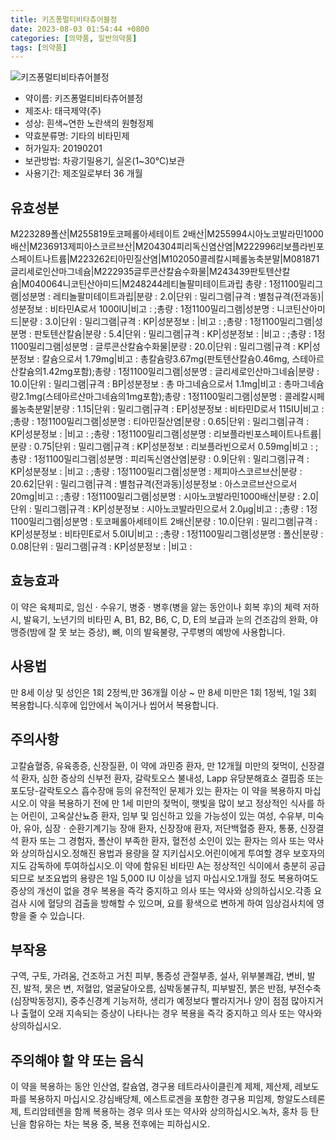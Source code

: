 ```yaml
---
title: 키즈퐁멀티비타츄어블정
date: 2023-08-03 01:54:44 +0800
categories: [의약품, 일반의약품]
tags: [의약품]
---
```

![키즈퐁멀티비타츄어블정](https://nedrug.mfds.go.kr/pbp/cmn/itemImageDownload/1MbDiGFWGU3)

- 약이름: 키즈퐁멀티비타츄어블정
- 제조사: 태극제약(주)
- 성상: 흰색~연한 노란색의 원형정제
- 약효분류명: 기타의 비타민제
- 허가일자: 20190201
- 보관방법: 차광기밀용기, 실온(1~30℃)보관
- 사용기간: 제조일로부터 36 개월
## 유효성분
M223289폴산|M255819토코페롤아세테이트 2배산|M255994시아노코발라민1000배산|M236913제피아스코르브산|M204304피리독신염산염|M222996리보플라빈포스페이트나트륨|M223262티아민질산염|M102050콜레칼시페롤농축분말|M081871글리세로인산마그네슘|M222935글루콘산칼슘수화물|M243439판토텐산칼슘|M040064니코틴산아미드|M248244레티놀팔미테이트과립
총량 : 1정1100밀리그램|성분명 : 레티놀팔미테이트과립|분량 : 2.0|단위 : 밀리그램|규격 : 별첨규격(전과동)|성분정보 : 비타민A로서 1000IU|비고 : ;총량 : 1정1100밀리그램|성분명 : 니코틴산아미드|분량 : 3.0|단위 : 밀리그램|규격 : KP|성분정보 : |비고 : ;총량 : 1정1100밀리그램|성분명 : 판토텐산칼슘|분량 : 5.4|단위 : 밀리그램|규격 : KP|성분정보 : |비고 : ;총량 : 1정1100밀리그램|성분명 : 글루콘산칼슘수화물|분량 : 20.0|단위 : 밀리그램|규격 : KP|성분정보 : 칼슘으로서 1.79mg|비고 : 총칼슘량3.67mg(판토텐산칼슘0.46mg, 스테아르산칼슘의1.42mg포함);총량 : 1정1100밀리그램|성분명 : 글리세로인산마그네슘|분량 : 10.0|단위 : 밀리그램|규격 : BP|성분정보 : 총 마그네슘으로서 1.1mg|비고 : 총마그네슘량2.1mg(스테아르산마그네슘의1mg포함);총량 : 1정1100밀리그램|성분명 : 콜레칼시페롤농축분말|분량 : 1.15|단위 : 밀리그램|규격 : EP|성분정보 : 비타민D로서 115IU|비고 : ;총량 : 1정1100밀리그램|성분명 : 티아민질산염|분량 : 0.65|단위 : 밀리그램|규격 : KP|성분정보 : |비고 : ;총량 : 1정1100밀리그램|성분명 : 리보플라빈포스페이트나트륨|분량 : 0.75|단위 : 밀리그램|규격 : KP|성분정보 : 리보플라빈으로서 0.59mg|비고 : ;총량 : 1정1100밀리그램|성분명 : 피리독신염산염|분량 : 0.9|단위 : 밀리그램|규격 : KP|성분정보 : |비고 : ;총량 : 1정1100밀리그램|성분명 : 제피아스코르브산|분량 : 20.62|단위 : 밀리그램|규격 : 별첨규격(전과동)|성분정보 : 아스코르브산으로서 20mg|비고 : ;총량 : 1정1100밀리그램|성분명 : 시아노코발라민1000배산|분량 : 2.0|단위 : 밀리그램|규격 : KP|성분정보 : 시아노코발라민으로서 2.0μg|비고 : ;총량 : 1정1100밀리그램|성분명 : 토코페롤아세테이트 2배산|분량 : 10.0|단위 : 밀리그램|규격 : KP|성분정보 : 비타민E로서 5.0IU|비고 : ;총량 : 1정1100밀리그램|성분명 : 폴산|분량 : 0.08|단위 : 밀리그램|규격 : KP|성분정보 : |비고 :
## 효능효과
이 약은 육체피로, 임신 · 수유기, 병중 · 병후(병을 앓는 동안이나 회복 후)의 체력 저하 시, 발육기, 노년기의 비타민 A, B1, B2, B6, C, D, E의 보급과 눈의 건조감의 완화, 야맹증(밤에 잘 못 보는 증상), 뼈, 이의 발육불량, 구루병의 예방에 사용합니다.
## 사용법
만 8세 이상 및 성인은 1회 2정씩,만 36개월 이상 ~ 만 8세 미만은 1회 1정씩, 1일 3회 복용합니다.식후에 입안에서 녹이거나 씹어서 복용합니다.
## 주의사항
고칼슘혈증, 유육종증, 신장질환, 이 약에 과민증 환자, 만 12개월 미만의 젖먹이, 신장결석 환자, 심한 증상의 신부전 환자, 갈락토오스 불내성, Lapp 유당분해효소 결핍증 또는 포도당-갈락토오스 흡수장애 등의 유전적인 문제가 있는 환자는 이 약을 복용하지 마십시오.이 약을 복용하기 전에 만 1세 미만의 젖먹이, 햇빛을 많이 보고 정상적인 식사를 하는 어린이, 고옥살산뇨증 환자, 임부 및 임신하고 있을 가능성이 있는 여성, 수유부, 미숙아, 유아, 심장ㆍ순환기계기능 장애 환자, 신장장애 환자, 저단백혈증 환자, 통풍, 신장결석 환자 또는 그 경험자, 폴산이 부족한 환자, 혈전성 소인이 있는 환자는 의사 또는 약사와 상의하십시오.정해진 용법과 용량을 잘 지키십시오.어린이에게 투여할 경우 보호자의 지도 감독하에 투여하십시오.이 약에 함유된 비타민 A는 정상적인 식이에서 충분히 공급되므로 보조요법의 용량은 1일 5,000 IU 이상을 넘지 마십시오.1개월 정도 복용하여도 증상의 개선이 없을 경우 복용을 즉각 중지하고 의사 또는 약사와 상의하십시오.각종 요검사 시에 혈당의 검출을 방해할 수 있으며, 요를 황색으로 변하게 하여 임상검사치에 영향을 줄 수 있습니다.
## 부작용
구역, 구토, 가려움, 건조하고 거친 피부, 통증성 관절부종, 설사, 위부불쾌감, 변비, 발진, 발적, 묽은 변, 저혈압, 얼굴달아오름, 심박동불규칙, 피부발진, 붉은 반점, 부전수축(심장박동정지), 중추신경계 기능저하, 생리가 예정보다 빨라지거나 양이 점점 많아지거나 출혈이 오래 지속되는 증상이 나타나는 경우 복용을 즉각 중지하고 의사 또는 약사와 상의하십시오.
## 주의해야 할 약 또는 음식
이 약을 복용하는 동안 인산염, 칼슘염, 경구용 테트라사이클린계 제제, 제산제, 레보도파를 복용하지 마십시오.강심배당체, 에스트로겐을 포함한 경구용 피임제, 항알도스테론제, 트리암테렌을 함께 복용하는 경우 의사 또는 약사와 상의하십시오.녹차, 홍차 등 탄닌을 함유하는 차는 복용 중, 복용 전후에는 피하십시오.
